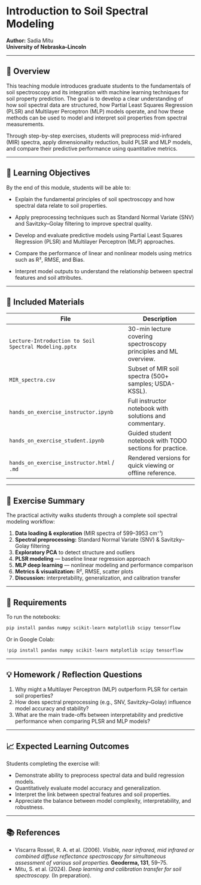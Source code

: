# Introduction to Soil Spectral Modeling

**Author:** Sadia Mitu  
**University of Nebraska–Lincoln**  

---

## 📘 Overview
This teaching module introduces graduate students to the fundamentals of soil spectroscopy and its integration with machine learning techniques for soil property prediction. The goal is to develop a clear understanding of how soil spectral data are structured, how Partial Least Squares Regression (PLSR) and Multilayer Perceptron (MLP) models operate, and how these methods can be used to model and interpret soil properties from spectral measurements.

Through step-by-step exercises, students will preprocess mid-infrared (MIR) spectra, apply dimensionality reduction, build PLSR and MLP models, and compare their predictive performance using quantitative metrics.

---

## 🎯 Learning Objectives
By the end of this module, students will be able to:

- Explain the fundamental principles of soil spectroscopy and how spectral data relate to soil properties.

- Apply preprocessing techniques such as Standard Normal Variate (SNV) and Savitzky–Golay filtering to improve spectral quality.

- Develop and evaluate predictive models using Partial Least Squares Regression (PLSR) and Multilayer Perceptron (MLP) approaches.

- Compare the performance of linear and nonlinear models using metrics such as R², RMSE, and Bias.

- Interpret model outputs to understand the relationship between spectral features and soil attributes.

---

## 🧩 Included Materials

| File | Description |
|------|--------------|
| `Lecture-Introduction to Soil Spectral Modeling.pptx` | 30-min lecture covering spectroscopy principles and ML overview. |
| `MIR_spectra.csv` | Subset of MIR soil spectra (500+ samples; USDA-KSSL). |
| `hands_on_exercise_instructor.ipynb` | Full instructor notebook with solutions and commentary. |
| `hands_on_exercise_student.ipynb` | Guided student notebook with TODO sections for practice. |
| `hands_on_exercise_instructor.html` / `.md` | Rendered versions for quick viewing or offline reference. |

---

## 🧠 Exercise Summary
The practical activity walks students through a complete soil spectral modeling workflow:

1. **Data loading & exploration** (MIR spectra of 599–3953 cm⁻¹)
2. **Spectral preprocessing:** Standard Normal Variate (SNV) & Savitzky–Golay filtering
3. **Exploratory PCA** to detect structure and outliers
4. **PLSR modeling** — baseline linear regression approach
5. **MLP deep learning** — nonlinear modeling and performance comparison
6. **Metrics & visualization:** R², RMSE, scatter plots
7. **Discussion:** interpretability, generalization, and calibration transfer

---

## 🧰 Requirements
To run the notebooks:
```bash
pip install pandas numpy scikit-learn matplotlib scipy tensorflow
```
Or in Google Colab:
```python
!pip install pandas numpy scikit-learn matplotlib scipy tensorflow
```

---

## 💡 Homework / Reflection Questions
1. Why might a Multilayer Perceptron (MLP) outperform PLSR for certain soil properties?
2. How does spectral preprocessing (e.g., SNV, Savitzky–Golay) influence model accuracy and stability?
3. What are the main trade-offs between interpretability and predictive performance when comparing PLSR and MLP models?

---

## 📈 Expected Learning Outcomes
Students completing the exercise will:
- Demonstrate ability to preprocess spectral data and build regression models.
- Quantitatively evaluate model accuracy and generalization.
- Interpret the link between spectral features and soil properties.
- Appreciate the balance between model complexity, interpretability, and robustness.

---

## 📚 References
- Viscarra Rossel, R. A. et al. (2006). *Visible, near infrared, mid infrared or combined diffuse reflectance spectroscopy for simultaneous assessment of various soil properties.* **Geoderma, 131**, 59–75.
- Mitu, S. et al. (2024). *Deep learning and calibration transfer for soil spectroscopy.* (In preparation).


